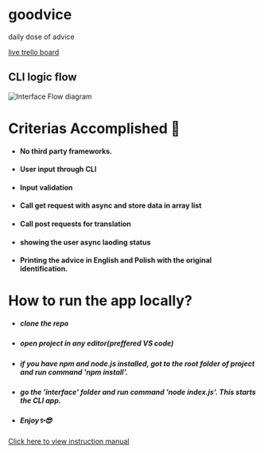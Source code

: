 # goodvice
daily dose of advice


[live trello board](https://trello.com/b/b8NZB7OU)

## CLI logic flow
![Interface Flow diagram](https://user-images.githubusercontent.com/52125327/141681955-33dda02c-5e18-4687-bccd-544c475a0af1.png)


# Criterias Accomplished 🧻
- #### No third party frameworks.
- #### User input through CLI
- #### Input validation
- #### Call get request with async and store data in array list
- #### Call post requests for translation
- #### showing the user async laoding status
- #### Printing the advice in English and Polish with the original identification.



# How to run the app locally?

- ##### clone the repo  
- ##### open project in any editor(preffered VS code)
- ##### if you have npm and node.js installed, got to the root folder of project and run command 'npm install'.
- ##### go the 'interface' folder and run command 'node index.js'. This starts the CLI app.
- ##### Enjoy✨😎


[Click here to view instruction manual](https://docs.google.com/document/d/1OiocEPZYDb92H-Z5qzFl6Fi8-nqzyC80Ad11e2Tf8k4/edit?usp=sharing)
